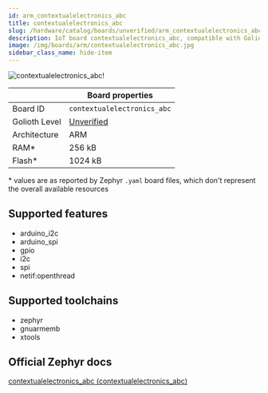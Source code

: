 ```yaml
---
id: arm_contextualelectronics_abc
title: contextualelectronics_abc
slug: /hardware/catalog/boards/unverified/arm_contextualelectronics_abc
description: IoT board contextualelectronics_abc, compatible with Golioth at unverified level.
image: /img/boards/arm/contextualelectronics_abc.jpg
sidebar_class_name: hide-item
---
```


[//]: # (This is an auto-generated file, do not edit! Changes to it will be lost upon re-generation)

![contextualelectronics_abc!](/img/boards/arm/contextualelectronics_abc.jpg "contextualelectronics_abc")

|                | Board properties     |
| -------------  | -------------------- |
| Board ID       | `contextualelectronics_abc` |
| Golioth Level  | [Unverified](/hardware#unverified-boards) |
| Architecture   | ARM |
| RAM*           | 256 kB |
| Flash*         | 1024 kB |

\* values are as reported by Zephyr `.yaml` board files, which don't represent the overall available resources



## Supported features

* arduino_i2c
* arduino_spi
* gpio
* i2c
* spi
* netif:openthread

## Supported toolchains

* zephyr
* gnuarmemb
* xtools

## Official Zephyr docs

[contextualelectronics_abc (contextualelectronics_abc)](https://docs.zephyrproject.org/latest/boards/arm/contextualelectronics_abc/doc/index.html)
